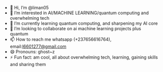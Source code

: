 - 👋 Hi, I’m @liman05
- 👀 I’m interested in AI/MACHINE LEARNING/quantum computing and overwhelming tech
- 🌱 I’m currently learning quantum computing, and sharpening my AI core  
- 💞️ I’m looking to collaborate on ai machine learning projects plus quantum
- 📫 How to reach me whatsapp (+237656616764), email:l6601277@gmail.com
- 😄 Pronouns: ghost~z
- ⚡ Fun fact: am cool, all about overwhelming tech, learning, gaining skills and sharing them

<!---
liman05/liman05 is a ✨ special ✨ repository because its `README.md` (this file) appears on your GitHub profile.
You can click the Preview link to take a look at your changes.
--->
